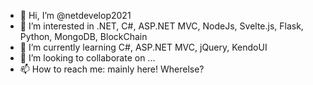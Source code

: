 - 👋 Hi, I’m @netdevelop2021
- 👀 I’m interested in .NET, C#, ASP.NET MVC, NodeJs, Svelte.js, Flask, Python, MongoDB, BlockChain
- 🌱 I’m currently learning C#, ASP.NET MVC, jQuery, KendoUI
- 💞️ I’m looking to collaborate on ...
- 📫 How to reach me: mainly here! Wherelse?

<!---
netdevelop2021/netdevelop2021 is a ✨ special ✨ repository because its `README.md` (this file) appears on your GitHub profile.
You can click the Preview link to take a look at your changes.
--->
